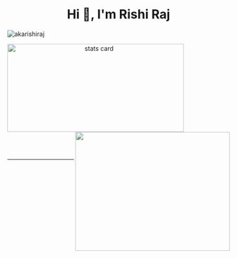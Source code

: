 <h1 align="center">Hi 👋, I'm Rishi Raj</h1>


<p align="left"> <img src="https://komarev.com/ghpvc/?username=akarishiraj&label=Profile%20views&color=0e75b6&style=flat" alt="akarishiraj" /> </p>


<p>
<a align= "center" href="https://github.com/akarishiraj">
  <img alt= "stats card" height="200px" width="400" src="https://github-readme-stats.vercel.app/api?username=akarishiraj&theme=cobalt&show_icons=true&count_private=true" />
  <img align="right" height="270px" width="350" src="https://cdn.dribbble.com/users/2238041/screenshots/4763918/working.gif" /> </a>

</p>






<!-- - 📫 How to reach me **rishi.raj306@gmail.com** -->
<br><br>
<hr>
